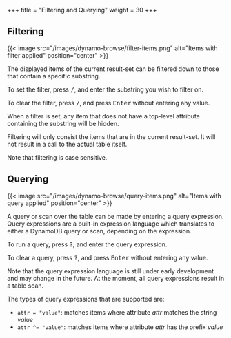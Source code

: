 +++
title = "Filtering and Querying"
weight = 30
+++

## Filtering

{{< image src="/images/dynamo-browse/filter-items.png" alt="Items with filter applied" position="center" >}}

The displayed items of the current result-set can be filtered down to those that contain a specific substring.

To set the filter, press <kbd>/</kbd>, and enter the substring you wish to filter on.  

To clear the filter, press <kbd>/</kbd>, and press <kbd>Enter</kbd> without entering any value.

When a filter is set, any item that does not have a top-level attribute containing the substring will be hidden.

Filtering will only consist the items that are in the current result-set.  It will not result in a call to the actual
table itself.

Note that filtering is case sensitive.

## Querying

{{< image src="/images/dynamo-browse/query-items.png" alt="Items with query applied" position="center" >}}

A query or scan over the table can be made by entering a query expression.
Query expressions are a built-in expression language which translates to either a DynamoDB query
or scan, depending on the expression.

To run a query, press <kbd>?</kbd>, and enter the query expression.

To clear a query, press <kbd>?</kbd>, and press <kbd>Enter</kbd> without entering any value.

<div class="framed">
  Note that the query expression language is still under early development and may change in the future.
  At the moment, all query expressions result in a table scan.
</div>

The types of query expressions that are supported are:

- `attr = "value"`: matches items where attribute _attr_ matches the string _value_
- `attr ^= "value"`: matches items where attribute _attr_ has the prefix _value_